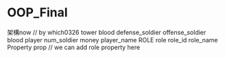 # OOP_Final
<br1>架構now // by which0326</br1>
<br3>tower
      blood
      defense_soldier
      offense_soldier
      blood
player
      num_soldier
      money
      player_name
      ROLE role
            role_id
            role_name
            Property prop
                    // we can add role property here
</br3>
